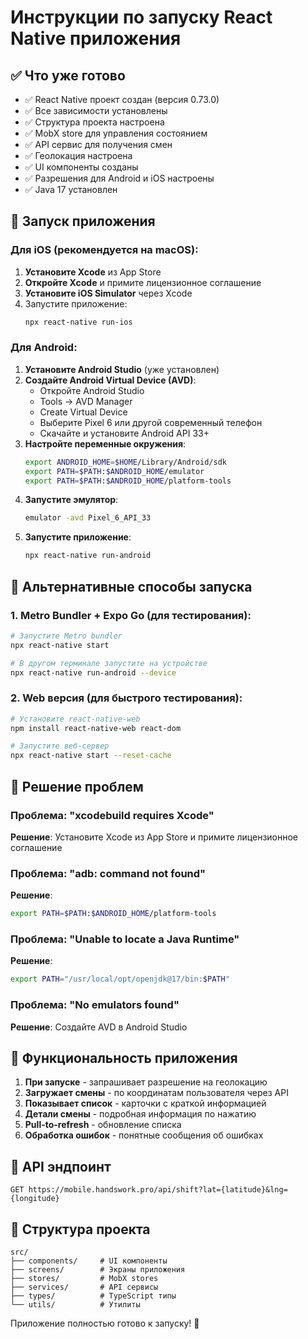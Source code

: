 # Инструкции по запуску React Native приложения

## ✅ Что уже готово

- ✅ React Native проект создан (версия 0.73.0)
- ✅ Все зависимости установлены
- ✅ Структура проекта настроена
- ✅ MobX store для управления состоянием
- ✅ API сервис для получения смен
- ✅ Геолокация настроена
- ✅ UI компоненты созданы
- ✅ Разрешения для Android и iOS настроены
- ✅ Java 17 установлен

## 🚀 Запуск приложения

### Для iOS (рекомендуется на macOS):

1. **Установите Xcode** из App Store
2. **Откройте Xcode** и примите лицензионное соглашение
3. **Установите iOS Simulator** через Xcode
4. Запустите приложение:
   ```bash
   npx react-native run-ios
   ```

### Для Android:

1. **Установите Android Studio** (уже установлен)
2. **Создайте Android Virtual Device (AVD)**:
   - Откройте Android Studio
   - Tools → AVD Manager
   - Create Virtual Device
   - Выберите Pixel 6 или другой современный телефон
   - Скачайте и установите Android API 33+
3. **Настройте переменные окружения**:
   ```bash
   export ANDROID_HOME=$HOME/Library/Android/sdk
   export PATH=$PATH:$ANDROID_HOME/emulator
   export PATH=$PATH:$ANDROID_HOME/platform-tools
   ```
4. **Запустите эмулятор**:
   ```bash
   emulator -avd Pixel_6_API_33
   ```
5. **Запустите приложение**:
   ```bash
   npx react-native run-android
   ```

## 🔧 Альтернативные способы запуска

### 1. Metro Bundler + Expo Go (для тестирования):
```bash
# Запустите Metro bundler
npx react-native start

# В другом терминале запустите на устройстве
npx react-native run-android --device
```

### 2. Web версия (для быстрого тестирования):
```bash
# Установите react-native-web
npm install react-native-web react-dom

# Запустите веб-сервер
npx react-native start --reset-cache
```

## 🐛 Решение проблем

### Проблема: "xcodebuild requires Xcode"
**Решение**: Установите Xcode из App Store и примите лицензионное соглашение

### Проблема: "adb: command not found"
**Решение**: 
```bash
export PATH=$PATH:$ANDROID_HOME/platform-tools
```

### Проблема: "Unable to locate a Java Runtime"
**Решение**: 
```bash
export PATH="/usr/local/opt/openjdk@17/bin:$PATH"
```

### Проблема: "No emulators found"
**Решение**: Создайте AVD в Android Studio

## 📱 Функциональность приложения

1. **При запуске** - запрашивает разрешение на геолокацию
2. **Загружает смены** - по координатам пользователя через API
3. **Показывает список** - карточки с краткой информацией
4. **Детали смены** - подробная информация по нажатию
5. **Pull-to-refresh** - обновление списка
6. **Обработка ошибок** - понятные сообщения об ошибках

## 🎯 API эндпоинт

```
GET https://mobile.handswork.pro/api/shift?lat={latitude}&lng={longitude}
```

## 📁 Структура проекта

```
src/
├── components/     # UI компоненты
├── screens/        # Экраны приложения  
├── stores/         # MobX stores
├── services/       # API сервисы
├── types/          # TypeScript типы
└── utils/          # Утилиты
```

Приложение полностью готово к запуску! 🎉

